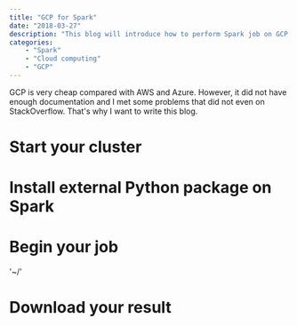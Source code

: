 ```yaml
---
title: "GCP for Spark"
date: "2018-03-27"
description: "This blog will introduce how to perform Spark job on GCP."
categories:
    - "Spark"
    - "Cloud computing"
    - "GCP"
---
```


GCP is very cheap compared with AWS and Azure. However, it did not have enough documentation and I met some problems that did not even on StackOverflow. That's why I want to write this blog.

# Start your cluster

# Install external Python package on Spark

# Begin your job

'~/'

# Download your result